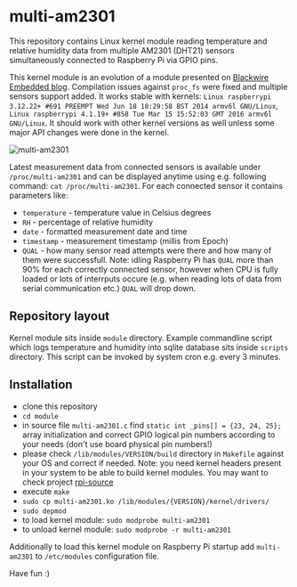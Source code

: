 # multi-am2301
This repository contains Linux kernel module reading temperature and relative humidity data from multiple AM2301 (DHT21) sensors simultaneously connected to Raspberry Pi via GPIO pins.

This kernel module is an evolution of a module presented on [Blackwire Embedded blog](http://www.blackwire.ro/index.php/site-map/articles/79-embedded/raspberrypy/76-am2301-dht21-temperature-rh-sensor-with-raspberry-pi-kernel-module). Compilation issues against `proc_fs` were fixed and multiple sensors support added. It works stable with kernels: `Linux raspberrypi 3.12.22+ #691 PREEMPT Wed Jun 18 18:29:58 BST 2014 armv6l GNU/Linux`, `Linux raspberrypi 4.1.19+ #858 Tue Mar 15 15:52:03 GMT 2016 armv6l GNU/Linux`. It should work with other kernel versions as well unless some major API changes were done in the kernel.

![multi-am2301](/../screenshots/multi-am2301.png?raw=true "View of data from AM2301 sensors connected to Raspberry Pi")

Latest measurement data from connected sensors is available under `/proc/multi-am2301` and can be displayed anytime using e.g. following command: `cat /proc/multi-am2301`. For each connected sensor it contains parameters like:
* `temperature` - temperature value in Celsius degrees
* `RH` - percentage of relative humidity
* `date` - formatted measurement date and time
* `timestamp` - measurement timestamp (millis from Epoch)
* `QUAL` - how many sensor read attempts were there and how many of them were successfull. Note: idling Raspberry Pi has `QUAL` more than 90% for each correctly connected sensor, however when CPU is fully loaded or lots of interrputs occure (e.g. when reading lots of data from serial communication etc.) `QUAL` will drop down.

## Repository layout
Kernel module sits inside `module` directory. Example commandline script which logs temperature and humidity into sqlite database sits inside `scripts` directory. This script can be invoked by system cron e.g. every 3 minutes.

## Installation
* clone this repository
* `cd module`
* in source file `multi-am2301.c` find `static int _pins[] = {23, 24, 25};` array initialization and correct GPIO logical pin numbers according to your needs (don't use board physical pin numbers!)
* please check `/lib/modules/VERSION/build` directory in `Makefile` against your OS and correct if needed. Note: you need kernel headers present in your system to be able to build kernel modules. You may want to check project [rpi-source](https://github.com/notro/rpi-source)
* execute `make`
* `sudo cp multi-am2301.ko /lib/modules/{VERSION}/kernel/drivers/`
* `sudo depmod`
* to load kernel module: `sudo modprobe multi-am2301`
* to unload kernel module: `sudo modprobe -r multi-am2301`

Additionally to load this kernel module on Raspberry Pi startup add `multi-am2301` to `/etc/modules` configuration file.

Have fun :)

